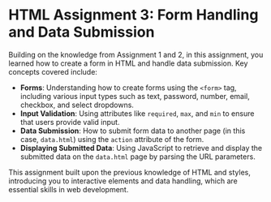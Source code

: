 # HTML Assignment 3: Form Handling and Data Submission

Building on the knowledge from Assignment 1 and 2, in this assignment, you learned how to create a form in HTML and handle data submission. Key concepts covered include:

- **Forms**: Understanding how to create forms using the `<form>` tag, including various input types such as text, password, number, email, checkbox, and select dropdowns.
- **Input Validation**: Using attributes like `required`, `max`, and `min` to ensure that users provide valid input.
- **Data Submission**: How to submit form data to another page (in this case, `data.html`) using the `action` attribute of the form.
- **Displaying Submitted Data**: Using JavaScript to retrieve and display the submitted data on the `data.html` page by parsing the URL parameters.

This assignment built upon the previous knowledge of HTML and styles, introducing you to interactive elements and data handling, which are essential skills in web development.